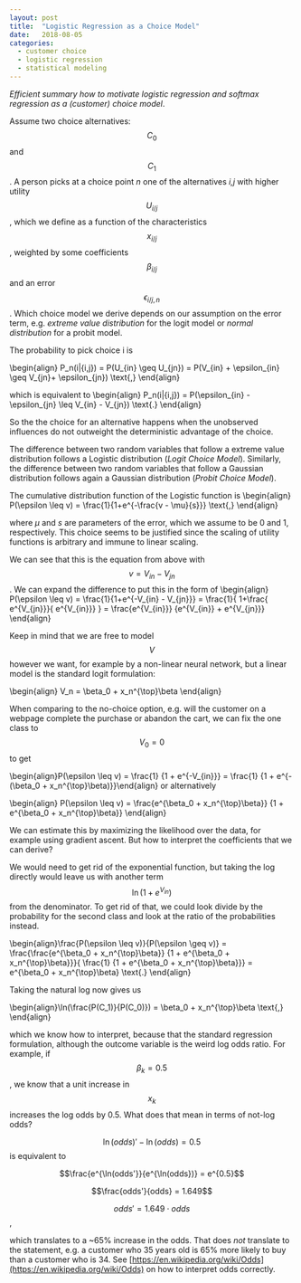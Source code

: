 ```yaml
---
layout: post
title:  "Logistic Regression as a Choice Model"
date:   2018-08-05
categories:
  - customer choice
  - logistic regression
  - statistical modeling
---
```


*Efficient summary how to motivate logistic regression and softmax regression as a (customer) choice model*.

Assume two choice alternatives: $$C_0$$ and $$C_1$$. A person picks at a choice point $n$ one of the alternatives *i,j* with higher utility $$U_{i/j}$$, which we define as a function of the characteristics $$x_{i/j}$$, weighted by some coefficients $$\beta_{i/j}$$ and an error $$\epsilon_{i/j,n}$$. Which choice model we derive depends on our assumption on the error term, e.g. *extreme value distribution* for the logit model or *normal distribution* for a probit model.

The probability to pick choice i is

\begin{align}
P_n(i|{i,j}) = P(U_{in} \geq U_{jn}) = P(V_{in} + \epsilon_{in} \geq V_{jn}+ \epsilon_{jn}) \text{,}
\end{align}

which is equivalent to 
\begin{align}
P_n(i|{i,j}) = P(\epsilon_{in} - \epsilon_{jn} \leq V_{in} - V_{jn}) \text{.}
\end{align}

So the the choice for an alternative happens when the unobserved influences do not outweight the deterministic advantage of the choice.

The difference between two random variables that follow a extreme value distribution follows a Logistic distribution (*Logit Choice Model*). Similarly, the difference between two random variables that follow a Gaussian distribution follows again a Gaussian distribution (*Probit Choice Model*). 

The cumulative distribution function of the Logistic function is 
\begin{align}
P(\epsilon \leq v) = \frac{1}{1+e^{-\frac{v - \mu}{s}}} \text{,}
\end{align}

where $\mu$ and $s$ are parameters of the error, which we assume to be 0 and 1, respectively. This choice seems to be justified since the scaling of utility functions is arbitrary and immune to linear scaling.

We can see that this is the equation from above with $$v = V_{in} - V_{jn}$$. We can expand the difference to put this in the form of 
\begin{align}
P(\epsilon \leq v) = \frac{1}{1+e^{-V_{in} - V_{jn}}} = \frac{1}{
1+\frac{
e^{V_{jn}}}{
e^{V_{in}}}
} = \frac{e^{V_{in}}} {e^{V_{in}} + e^{V_{jn}}}
\end{align}

Keep in mind that we are free to model $$V$$ however we want, for example by a non-linear neural network, but a linear model is the standard logit formulation:

\begin{align}
V_n = \beta_0 + x_n^{\top}\beta
\end{align}

When comparing to the no-choice option, e.g. will the customer on a webpage complete the purchase or abandon the cart, we can fix the one class to $$V_0=0$$ to get 

\begin{align}P(\epsilon \leq v) = \frac{1} {1 + e^{-V_{in}}} = \frac{1} {1 + e^{-(\beta_0 + x_n^{\top}\beta)}}\end{align} or alternatively

\begin{align} P(\epsilon \leq v) = \frac{e^{\beta_0 + x_n^{\top}\beta}} {1 + e^{\beta_0 + x_n^{\top}\beta}} \end{align}

We can estimate this by maximizing the likelihood over the data, for example using gradient ascent. But how to interpret the coefficients that we can derive?

We would need to get rid of the exponential function, but taking the log directly would leave us with another term $$\ln(1+e^{V_{in}})$$ from the denominator. To get rid of that, we could look divide by the probability for the second class and look at the ratio of the probabilities instead.

\begin{align}\frac{P(\epsilon \leq v)}{P(\epsilon \geq v)} = \frac{\frac{e^{\beta_0 + x_n^{\top}\beta}} {1 + e^{\beta_0 + x_n^{\top}\beta}}}{
\frac{1} {1 + e^{\beta_0 + x_n^{\top}\beta}}} = e^{\beta_0 + x_n^{\top}\beta} \text{.} \end{align}

Taking the natural log now gives us

\begin{align}\ln(\frac{P(C_1)}{P(C_0)}) = \beta_0 + x_n^{\top}\beta \text{,} \end{align}

which we know how to interpret, because that the standard regression formulation, although the outcome variable is the weird log odds ratio. For example, if $$\beta_k = 0.5$$, we know that a unit increase in $$x_k$$ increases the log odds by 0.5. What does that mean in terms of not-log odds?

$$\ln(odds)' - \ln(odds) = 0.5$$ is equivalent to

$$\frac{e^{\ln(odds'}}{e^{\ln(odds})} = e^{0.5}$$

$$\frac{odds'}{odds} = 1.649$$

$$odds' = 1.649 \cdot odds$$,

which translates to a ~65% increase in the odds. That does *not* translate to the statement, e.g. a customer who 35 years old is 65% more likely to buy than a customer who is 34. See [https://en.wikipedia.org/wiki/Odds](https://en.wikipedia.org/wiki/Odds) on how to interpret odds correctly.
